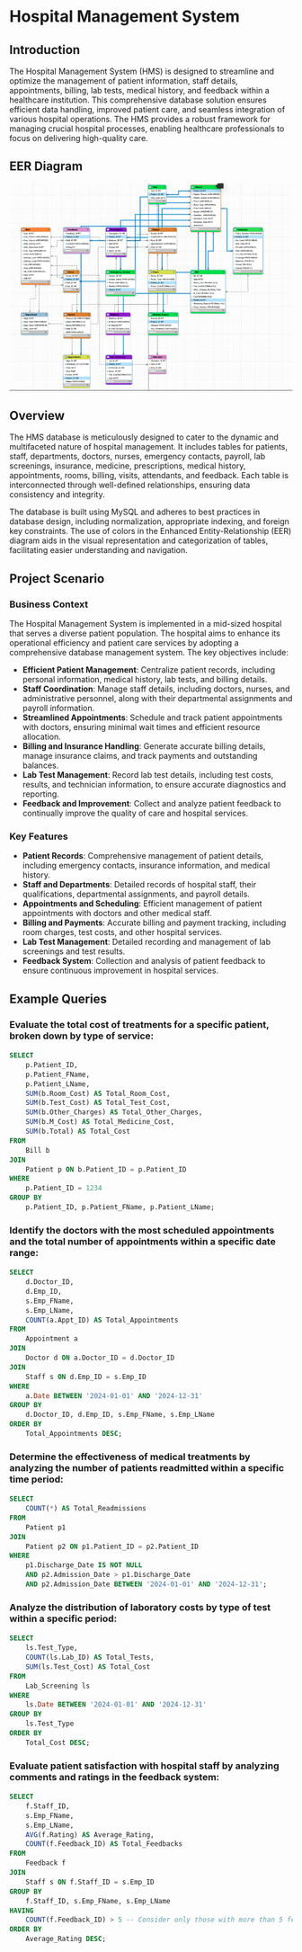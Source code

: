  # Hospital Management System
 
## Introduction 
The Hospital Management System (HMS) is designed to streamline and optimize the management of patient information, staff details, appointments, billing, lab tests, medical history, and feedback within a healthcare institution. This comprehensive database solution ensures efficient data handling, improved patient care, and seamless integration of various hospital operations. The HMS provides a robust framework for managing crucial hospital processes, enabling healthcare professionals to focus on delivering high-quality care.
 
## EER Diagram    

![EER Diagram](https://github.com/diegovillatoromx/HospitalManagementSystem/blob/main/HospitalManagementSystem/diagrams/EER.png)

## Overview
The HMS database is meticulously designed to cater to the dynamic and multifaceted nature of hospital management. It includes tables for patients, staff, departments, doctors, nurses, emergency contacts, payroll, lab screenings, insurance, medicine, prescriptions, medical history, appointments, rooms, billing, visits, attendants, and feedback. Each table is interconnected through well-defined relationships, ensuring data consistency and integrity.

The database is built using MySQL and adheres to best practices in database design, including normalization, appropriate indexing, and foreign key constraints. The use of colors in the Enhanced Entity-Relationship (EER) diagram aids in the visual representation and categorization of tables, facilitating easier understanding and navigation.

## Project Scenario
### Business Context
The Hospital Management System is implemented in a mid-sized hospital that serves a diverse patient population. The hospital aims to enhance its operational efficiency and patient care services by adopting a comprehensive database management system. The key objectives include:

* **Efficient Patient Management**: Centralize patient records, including personal information, medical history, lab tests, and billing details.
* **Staff Coordination**: Manage staff details, including doctors, nurses, and administrative personnel, along with their departmental assignments and payroll information.
* **Streamlined Appointments**: Schedule and track patient appointments with doctors, ensuring minimal wait times and efficient resource allocation.
* **Billing and Insurance Handling**: Generate accurate billing details, manage insurance claims, and track payments and outstanding balances.
* **Lab Test Management**: Record lab test details, including test costs, results, and technician information, to ensure accurate diagnostics and reporting.
* **Feedback and Improvement**: Collect and analyze patient feedback to continually improve the quality of care and hospital services.
  
### Key Features

* **Patient Records**: Comprehensive management of patient details, including emergency contacts, insurance information, and medical history.
* **Staff and Departments**: Detailed records of hospital staff, their qualifications, departmental assignments, and payroll details.
* **Appointments and Scheduling**: Efficient management of patient appointments with doctors and other medical staff.
* **Billing and Payments**: Accurate billing and payment tracking, including room charges, test costs, and other hospital services.
* **Lab Test Management**: Detailed recording and management of lab screenings and test results.
* **Feedback System**: Collection and analysis of patient feedback to ensure continuous improvement in hospital services.


## Example Queries

### Evaluate the total cost of treatments for a specific patient, broken down by type of service:

```sql
SELECT 
    p.Patient_ID,
    p.Patient_FName,
    p.Patient_LName,
    SUM(b.Room_Cost) AS Total_Room_Cost,
    SUM(b.Test_Cost) AS Total_Test_Cost,
    SUM(b.Other_Charges) AS Total_Other_Charges,
    SUM(b.M_Cost) AS Total_Medicine_Cost,
    SUM(b.Total) AS Total_Cost
FROM 
    Bill b
JOIN 
    Patient p ON b.Patient_ID = p.Patient_ID
WHERE 
    p.Patient_ID = 1234
GROUP BY 
    p.Patient_ID, p.Patient_FName, p.Patient_LName;
```

### Identify the doctors with the most scheduled appointments and the total number of appointments within a specific date range:

```sql
SELECT 
    d.Doctor_ID,
    d.Emp_ID,
    s.Emp_FName,
    s.Emp_LName,
    COUNT(a.Appt_ID) AS Total_Appointments
FROM 
    Appointment a
JOIN 
    Doctor d ON a.Doctor_ID = d.Doctor_ID
JOIN 
    Staff s ON d.Emp_ID = s.Emp_ID
WHERE 
    a.Date BETWEEN '2024-01-01' AND '2024-12-31'
GROUP BY 
    d.Doctor_ID, d.Emp_ID, s.Emp_FName, s.Emp_LName
ORDER BY 
    Total_Appointments DESC;
```

### Determine the effectiveness of medical treatments by analyzing the number of patients readmitted within a specific time period:

```sql
SELECT 
    COUNT(*) AS Total_Readmissions
FROM 
    Patient p1
JOIN 
    Patient p2 ON p1.Patient_ID = p2.Patient_ID 
WHERE 
    p1.Discharge_Date IS NOT NULL
    AND p2.Admission_Date > p1.Discharge_Date
    AND p2.Admission_Date BETWEEN '2024-01-01' AND '2024-12-31';
```

### Analyze the distribution of laboratory costs by type of test within a specific period:
```sql
SELECT 
    ls.Test_Type,
    COUNT(ls.Lab_ID) AS Total_Tests,
    SUM(ls.Test_Cost) AS Total_Cost
FROM 
    Lab_Screening ls
WHERE 
    ls.Date BETWEEN '2024-01-01' AND '2024-12-31'
GROUP BY 
    ls.Test_Type
ORDER BY 
    Total_Cost DESC;
```

### Evaluate patient satisfaction with hospital staff by analyzing comments and ratings in the feedback system:

```sql
SELECT 
    f.Staff_ID,
    s.Emp_FName,
    s.Emp_LName,
    AVG(f.Rating) AS Average_Rating,
    COUNT(f.Feedback_ID) AS Total_Feedbacks
FROM 
    Feedback f
JOIN 
    Staff s ON f.Staff_ID = s.Emp_ID
GROUP BY 
    f.Staff_ID, s.Emp_FName, s.Emp_LName
HAVING 
    COUNT(f.Feedback_ID) > 5 -- Consider only those with more than 5 feedbacks
ORDER BY 
    Average_Rating DESC;
```
